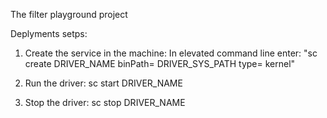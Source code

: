 The filter playground project

Deplyments setps:
1. Create the service in the machine:
	In elevated command line enter: "sc create DRIVER_NAME binPath= DRIVER_SYS_PATH type= kernel"
	
2. Run the driver:
	sc start DRIVER_NAME
	
3. Stop the driver:
	sc stop DRIVER_NAME